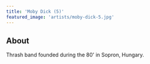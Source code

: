 ```yaml
---
title: 'Moby Dick (5)'
featured_image: 'artists/moby-dick-5.jpg'
---
```


## About

Thrash band founded during the 80' in Sopron, Hungary. 
